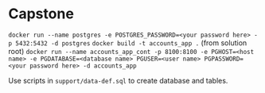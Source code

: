 # Capstone
`docker run --name postgres -e POSTGRES_PASSWORD=<your password here> -p 5432:5432 -d postgres`
`docker build -t accounts_app .` (from solution root)
`docker run --name accounts_app_cont -p 8100:8100 -e PGHOST=<host name> -e PGDATABASE=<database name> PGUSER=<user name> PGPASSWORD=<your password here> -d accounts_app`

Use scripts in `support/data-def.sql` to create database and tables.
